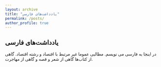 ```yaml
---
layout: archive
title: "یادداشت‌های فارسی"
permalink: /posts/
author_profile: true
---
```


## یادداشت‌های فارسی
در اینجا به فارسی می نویسم. مطالبی عموما غیر مرتبط با اقتصاد و رشته اقتصاد. گاهی از کتاب‌ها گاهی از شعر و قصه و گاهی از مهاجرت. 
